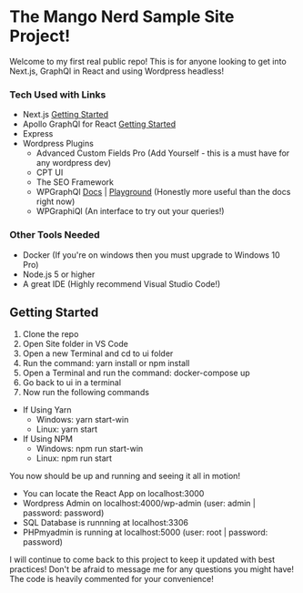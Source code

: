 # The Mango Nerd Sample Site Project!
Welcome to my first real public repo! This is for anyone looking to get into Next.js, GraphQl in React and using Wordpress headless!

### Tech Used with Links

- Next.js [Getting Started](https://nextjs.org/learn/basics/getting-started)
- Apollo GraphQl for React [Getting Started](https://www.apollographql.com/docs/react/)
- Express
- Wordpress Plugins
  - Advanced Custom Fields Pro (Add Yourself - this is a must have for any wordpress dev)
  - CPT UI
  - The SEO Framework
  - WPGraphQl [Docs](https://docs.wpgraphql.com/) | [Playground](https://playground.wpgraphql.com/#/) (Honestly more useful than the docs right now)
  - WPGraphiQl (An interface to try out your queries!)

### Other Tools Needed
- Docker (If you're on windows then you must upgrade to Windows 10 Pro)
- Node.js 5 or higher
- A great IDE (Highly recommend Visual Studio Code!)

## Getting Started
1. Clone the repo
2. Open Site folder in VS Code
3. Open a new Terminal and cd to ui folder
4. Run the command: yarn install or npm install
5. Open a Terminal and run the command: docker-compose up
6. Go back to ui in a terminal
7. Now run the following commands
  - If Using Yarn
    - Windows: yarn start-win
    - Linux: yarn start
  - If Using NPM
    - Windows: npm run start-win
    - Linux: npm run start
    
You now should be up and running and seeing it all in motion!
- You can locate the React App on localhost:3000
- Wordpress Admin on localhost:4000/wp-admin (user: admin | password: password)
- SQL Database is runnning at localhost:3306
- PHPmyadmin is running at localhost:5000 (user: root | password: password)

I will continue to come back to this project to keep it updated with best practices! Don't be afraid to message me for any questions you might have! The code is heavily commented for your convenience!
